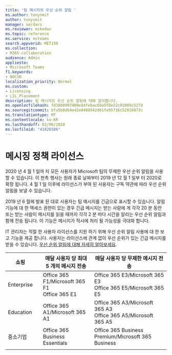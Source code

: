 ```yaml
---
title: '팀 메시지의 우선 순위 알림 '
ms.author: tonysmit
author: tonysmit
manager: serdars
ms.reviewer: mikedav
ms.topic: reference
ms.service: msteams
search.appverid: MET150
ms.collection:
- M365-collaboration
audience: Admin
appliesto:
- Microsoft Teams
f1.keywords:
- NOCSH
localization_priority: Normal
ms.custom:
- Licensing
- LIL_Placement
description: 팀 메시지의 우선 순위 알림에 대해 알아봅니다.
ms.openlocfilehash: fd3808997400e84febac66e5f8e22c91009c527d
ms.sourcegitcommit: bfa5b8db4e42e0480542d61fe05716c52016873c
ms.translationtype: MT
ms.contentlocale: ko-KR
ms.lasthandoff: 02/06/2020
ms.locfileid: "41826506"
---
```

# <a name="messaging-policies-licensing"></a>메시징 정책 라이선스

2020 년 4 월 1 일까 지 모든 사용자가 Microsoft 팀의 무제한 우선 순위 알림을 사용할 수 있습니다. 이 판촉 행사는 원래 종료 날짜부터 2019 년 12 월 1 일부 터 2020로 확장 됩니다. 4 월 1 일 이후에 라이선스가 부여 된 사용자는 구독 약관에 따라 우선 순위 알림을 보낼 수 있습니다.

2019 년 6 월에 발표 된 대로 사용자는 팀 메시지를 긴급으로 표시할 수 있습니다. 알림 기능에 대 한 액세스 권한이 있는 경우 긴급 메시지는 받는 사람에 게 각각 20 분 동안 또는 받는 사람이 메시지를 읽을 때까지 각각 2 분 마다 시간을 알리는 우선 순위 알림과 함께 전송 됩니다. 이 기능은 메시지가 적시에 처리 될 가능성을 극대화 합니다.

IT 관리자는 적절 한 사용자 라이선스를 지원 하기 위해 우선 순위 알림 사용에 대 한 보고 기능을 제공 합니다. 사용자는 라이선스에 관계 없이 우선 순위가 있는 긴급 메시지를 받을 수 있습니다. [우선 순위 알림에 대해 자세히 알아보세요](https://docs.microsoft.com/MicrosoftTeams/messaging-policies-in-teams).

|쇼핑| |매달 사용자 당 최대 5 개의 메시지 전송| 매달 사용자 당 무제한 메시지 전송|
|---|---|---|---|
|Enterprise||Office 365 F1/Microsoft 365 F1<br> Office 365 E1 | Office 365 E3/Microsoft 365 E3 <br>Office 365 E5/Microsoft 365 E5
|Education ||Office 365 A1/Microsoft 365 A1|Office 365 A3/Microsoft 365 A3<br> Office 365 A5/Microsoft 365 A5
|중소기업       ||Office 365 Business Essentials|Office 365 Business Premium/Microsoft 365 Business|
|||||

<!-- |Government| | |
||GCC|Office 365 F1 / Microsoft 365 F1<br> Microsoft 365 G1|Office 365 G3 / Microsoft 365 G3 <br> Microsoft 365 G5|
||GCC-High| Office 365 F1 / Microsoft 365 F1<br> Office 365 G1| Office 365 G3 / Microsoft 365 G3 Microsoft 365 G5|
||DoD| Office 365 F1 / Microsoft 365 F1<br>Office 365 G1|Office 365 G3 / Microsoft 365 G3| -->
